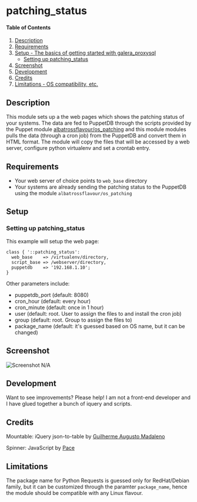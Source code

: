 # patching_status

#### Table of Contents

1. [Description](#description)
1. [Requirements](#requirements)
1. [Setup - The basics of getting started with galera_proxysql](#setup)
    * [Setting up patching_status](#setting-up-patching_status)
1. [Screenshot](#screenshot)
1. [Development](#development)
1. [Credits](#credits)
1. [Limitations - OS compatibility, etc.](#limitations)

## Description

This module sets up a the web pages which shows the patching status of your systems. The data are fed to PuppetDB through the scripts provided by the Puppet module [albatrossflavour/os_patching](https://forge.puppet.com/albatrossflavour/os_patching)  and this module modules pulls the data (through a cron job) from the PuppetDB and convert them in HTML format.
The module will copy the files that will be accessed by a web server, configure python virtualenv and set a crontab entry.

## Requirements

* Your web server of choice points to `web_base` directory
* Your systems are already sending the patching status to the PuppetDB using the module `albatrossflavour/os_patching`

## Setup

### Setting up patching_status

This example will setup the web page:

```puppet
class { '::patching_status':
  web_base    => /virtualenv/directory,
  script_base => /webserver/directory,
  puppetdb    => '192.168.1.10';
}
```

Other parameters include:

* puppetdb_port (default: 8080)
* cron_hour (default: every hour)
* cron_minute (default: once in 1 hour)
* user (default: root. User to assign the files to and install the cron job)
* group (default: root. Group to assign the files to)
* package_name (default: it's guessed based on OS name, but it can be changed)

## Screenshot

![Screenshot N/A](https://wiki.geant.org/download/attachments/126981072/patching_status.png  "Patching Status")

## Development

Want to see improvements? Please help! 
I am not a front-end developer and I have glued together a bunch of iquery and scripts. 

## Credits

Mountable: iQuery json-to-table by [Guilherme Augusto Madaleno](https://github.com/guimadaleno/mountable)

Spinner: JavaScript by [Pace](https://github.hubspot.com/pace/docs/welcome/)

## Limitations

The package name for Python Requests is guessed only for RedHat/Debian family, but it can be customized through the paramter `package_name`, hence the module should be compatible with any Linux flavour. 
